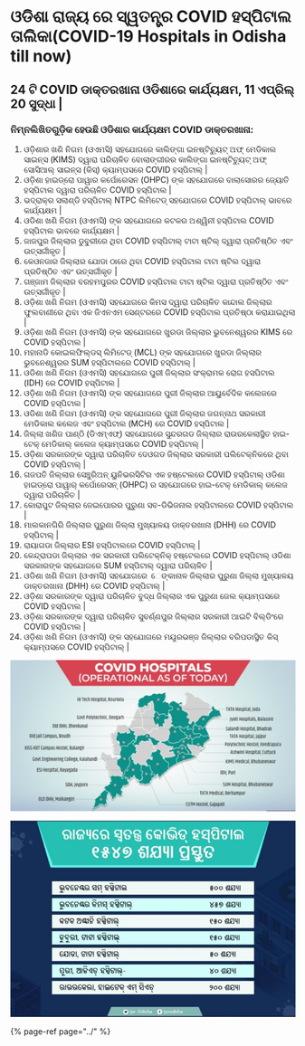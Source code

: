 # ଓଡିଶା ରାଜ୍ୟ ରେ ସ୍ୱତନ୍ତ୍ର COVID ହସ୍ପିଟାଲ ତାଲିକା\(COVID-19 Hospitals in Odisha till now\)

## 24 ଟି COVID ଡାକ୍ତରଖାନା ଓଡିଶାରେ କାର୍ଯ୍ୟକ୍ଷମ, 11 ଏପ୍ରିଲ୍ 20 ସୁଦ୍ଧା \|

### ନିମ୍ନଲିଖିତଗୁଡ଼ିକ ହେଉଛି ଓଡିଶାର କାର୍ଯ୍ୟକ୍ଷମ COVID ଡାକ୍ତରଖାନା:

1. ଓଡ଼ିଶାର ଖଣି ନିଗମ \(ଓଏମସି\) ସହଯୋଗରେ କାଲିଙ୍ଗା ଇନଷ୍ଟିଚ୍ୟୁଟ୍ ଅଫ୍ ମେଡିକାଲ ସାଇନ୍ସ \(KIMS\) ଦ୍ୱାରା ପରିଚାଳିତ ବୋଲାଙ୍ଗୀରର କାଲିଙ୍ଗା ଇନଷ୍ଟିଚ୍ୟୁଟ୍ ଅଫ୍ ସୋସିଆଲ୍ ସାଇନ୍ସ \(କିସ୍\) କ୍ୟାମ୍ପସରେ COVID ହସ୍ପିଟାଲ୍ \| 
2. ଓଡ଼ିଶା ହାଇଡ୍ରୋ ପାୱାର କର୍ପୋରେସନ \(OHPC\) ଙ୍କ ସହଯୋଗରେ ବାଲାସୋରର ଜ୍ୟୋତି ହସ୍ପିଟାଲ ଦ୍ୱାରା ପରିଚାଳିତ COVID ହସ୍ପିଟାଲ \| 
3. ଭଦ୍ରାକ୍ର ସଲାଣ୍ଡି ହସ୍ପିଟାଲ୍ NTPC ଲିମିଟେଡ୍ ସହଯୋଗରେ COVID ହସ୍ପିଟାଲ୍ ଭାବରେ କାର୍ଯ୍ୟକ୍ଷମ \| 
4. ଓଡିଶା ଖଣି ନିଗମ \(ଓଏମସି\) ଙ୍କ ସହଯୋଗରେ କଟକର ଅଶ୍ୱିନୀ ହସ୍ପିଟାଲ COVID ହସ୍ପିଟାଲ ଭାବରେ କାର୍ଯ୍ୟକ୍ଷମ \| 
5. ଜାଜପୁର ଜିଲ୍ଲାର ଡୁବୁରୀରେ ଥିବା COVID ହସ୍ପିଟାଲ୍ ଟାଟା ଷ୍ଟିଲ୍ ଦ୍ୱାରା ପ୍ରତିଷ୍ଠିତ ଏବଂ ଉତ୍ସର୍ଗୀକୃତ \| 
6. କେଓନଜାର ଜିଲ୍ଲାର ଯୋଡା ଠାରେ ଥିବା COVID ହସ୍ପିଟାଲ ଟାଟା ଷ୍ଟିଲ ଦ୍ୱାରା ପ୍ରତିଷ୍ଠିତ ଏବଂ ଉତ୍ସର୍ଗୀକୃତ \| 
7. ଗଞ୍ଜାମ ଜିଲ୍ଲାର ବରହମପୁରର COVID ହସ୍ପିଟାଲ ଟାଟା ଷ୍ଟିଲ ଦ୍ୱାରା ପ୍ରତିଷ୍ଠିତ ଏବଂ ଉତ୍ସର୍ଗୀକୃତ \| 
8. ଓଡ଼ିଶା ଖଣି ନିଗମ \(ଓଏମସି\) ସହଯୋଗରେ କିମସ ଦ୍ୱାରା ପରିଚାଳିତ କାନ୍ଦାଲ ଜିଲ୍ଲାର ଫୁଲବାଣୀରେ ଥିବା ଏକ ଜିଏନଏମ ସେଣ୍ଟରରେ COVID ହସ୍ପିଟାଲ ପ୍ରତିଷ୍ଠା କରାଯାଇଥିଲା \|
9.  ଓଡ଼ିଶା ଖଣି ନିଗମ \(ଓଏମସି\) ଙ୍କ ସହଯୋଗରେ ଖୁରଡା ଜିଲ୍ଲାର ଭୁବନେଶ୍ୱରର KIMS ରେ COVID ହସ୍ପିଟାଲ \| 
10. ମହାନାଡି କୋଇଲଫିଲ୍ଡସ୍ ଲିମିଟେଡ୍ \(MCL\) ଙ୍କ ସହଯୋଗରେ ଖୁରଡା ଜିଲ୍ଲାର ଭୁବନେଶ୍ୱରର SUM ହସ୍ପିଟାଲରେ COVID ହସ୍ପିଟାଲ୍ \| 
11. ଓଡିଶା ଖଣି ନିଗମ \(ଓଏମସି\) ସହଯୋଗରେ ପୁରୀ ଜିଲ୍ଲାର ସଂକ୍ରାମକ ରୋଗ ହସପିଟାଲ \(IDH\) ରେ COVID ହସ୍ପିଟାଲ \| 
12. ଓଡ଼ିଶା ଖଣି ନିଗମ \(ଓଏମସି\) ଙ୍କ ସହଯୋଗରେ ପୁରୀ ଜିଲ୍ଲାର ଆୟୁର୍ବେଦିକ କଲେଜରେ COVID ହସ୍ପିଟାଲ \| 
13. ଓଡିଶା ଖଣି ନିଗମ \(ଓଏମସି\) ଙ୍କ ସହଯୋଗରେ ପୁରୀ ଜିଲ୍ଲାର ଜଗନ୍ନାଥ ସରକାରୀ ମେଡିକାଲ କଲେଜ ଏବଂ ହସ୍ପିଟାଲ \(MCH\) ରେ COVID ହସ୍ପିଟାଲ \| 
14. ଜିଲ୍ଲା ଖଣିଜ ପାଣ୍ଠି \(ଡିଏମ୍ଏଫ୍\) ସହଯୋଗରେ ସୁନ୍ଦରଗଡ ଜିଲ୍ଲାର ରାଉରକେଲାସ୍ଥିତ ହାଇ-ଟେକ୍ ମେଡିକାଲ୍ କଲେଜ କ୍ୟାମ୍ପସରେ COVID ହସ୍ପିଟାଲ୍ \| 
15. ଓଡ଼ିଶା ସରକାରଙ୍କ ଦ୍ୱାରା ପରିଚାଳିତ ଦେଓଗଡ ଜିଲ୍ଲାର ସରକାରୀ ପଲିଟେକ୍ନିକରେ ଥିବା COVID ହସ୍ପିଟାଲ୍ \| 
16. ଗଜପତି ଜିଲ୍ଲାର ସେଞ୍ଚୁରିଅନ୍ ୟୁନିଭରସିଟିର ଏକ ହଷ୍ଟେଲରେ COVID ହସ୍ପିଟାଲ୍ ଓଡିଶା ହାଇଡ୍ରୋ ପାୱାର୍ କର୍ପୋରେସନ୍ \(OHPC\) ର ସହଯୋଗରେ ହାଇ-ଟେକ୍ ମେଡିକାଲ୍ କଲେଜ ଦ୍ୱାରା ପରିଚାଳିତ \| 
17. କୋରାପୁଟ ଜିଲ୍ଲାର ଜେଇପୋରର ପୁରୁଣା ସବ-ଡିଭିଜନାଲ ହସ୍ପିଟାଲରେ COVID ହସ୍ପିଟାଲ \| 
18. ମାଲକାନଗିରି ଜିଲ୍ଲାର ପୁରୁଣା ଜିଲ୍ଲା ମୁଖ୍ୟାଳୟ ଡାକ୍ତରଖାନା \(DHH\) ରେ COVID ହସ୍ପିଟାଲ୍ \| 
19. ରାୟାଗଡା ଜିଲ୍ଲାର ESI ହସ୍ପିଟାଲରେ COVID ହସ୍ପିଟାଲ୍ \| 
20. କେନ୍ଦ୍ରାପଡା ଜିଲ୍ଲାର ଏକ ସରକାରୀ ପଲିଟେକ୍ନିକ୍ ହଷ୍ଟେଲରେ COVID ହସ୍ପିଟାଲ୍ ଓଡିଶା ସରକାରଙ୍କ ସହଯୋଗରେ SUM ହସ୍ପିଟାଲ୍ ଦ୍ୱାରା ପରିଚାଳିତ \| 
21. ଓଡିଶା ଖଣି ନିଗମ \(ଓଏମସି\) ସହଯୋଗରେ  େଙ୍କାନାଳ ଜିଲ୍ଲାର ପୁରୁଣା ଜିଲ୍ଲା ମୁଖ୍ୟାଳୟ ଡାକ୍ତରଖାନା \(DHH\) ରେ COVID ହସ୍ପିଟାଲ୍ \| 
22. ଓଡ଼ିଶା ସରକାରଙ୍କ ଦ୍ୱାରା ପରିଚାଳିତ ବୁଦ୍ଧ ଜିଲ୍ଲାର ଏକ ପୁରୁଣା ଜେଲ କ୍ୟାମ୍ପସରେ COVID ହସ୍ପିଟାଲ \| 
23. ଓଡ଼ିଶା ସରକାରଙ୍କ ଦ୍ୱାରା ପରିଚାଳିତ ସୁବର୍ଣ୍ଣପୁର ଜିଲ୍ଲାର ସରକାରୀ ଆଇଟି ବିଲ୍ଡିଂରେ COVID ହସ୍ପିଟାଲ \| 
24. ଓଡ଼ିଶା ଖଣି ନିଗମ \(ଓଏମସି\) ଙ୍କ ସହଯୋଗରେ ମୟୂରଭଞ୍ଜ ଜିଲ୍ଲାର ବରିପଡାସ୍ଥିତ କିସ୍ କ୍ୟାମ୍ପସରେ COVID ହସ୍ପିଟାଲ୍ \|

![](../.gitbook/assets/1.PNG)

![](../.gitbook/assets/img-20200407-wa0007%20%281%29.jpg)



{% page-ref page="../" %}



